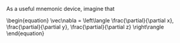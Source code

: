 As a useful mnemonic device, imagine that

\begin{equation}
\vec\nabla = \left\langle \frac{\partial}{\partial x}, \frac{\partial}{\partial y}, \frac{\partial}{\partial z} \right\rangle
\end{equation}